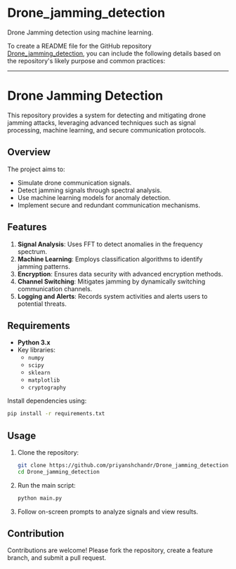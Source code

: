 # Drone_jamming_detection
Drone Jamming detection using machine learning.

To create a README file for the GitHub repository [Drone_jamming_detection](https://github.com/priyanshchandr/Drone_jamming_detection), you can include the following details based on the repository's likely purpose and common practices:

---

# Drone Jamming Detection

This repository provides a system for detecting and mitigating drone jamming attacks, leveraging advanced techniques such as signal processing, machine learning, and secure communication protocols.

## Overview

The project aims to:
- Simulate drone communication signals.
- Detect jamming signals through spectral analysis.
- Use machine learning models for anomaly detection.
- Implement secure and redundant communication mechanisms.

## Features
1. **Signal Analysis**: Uses FFT to detect anomalies in the frequency spectrum.
2. **Machine Learning**: Employs classification algorithms to identify jamming patterns.
3. **Encryption**: Ensures data security with advanced encryption methods.
4. **Channel Switching**: Mitigates jamming by dynamically switching communication channels.
5. **Logging and Alerts**: Records system activities and alerts users to potential threats.

## Requirements

- **Python 3.x**
- Key libraries:
  - `numpy`
  - `scipy`
  - `sklearn`
  - `matplotlib`
  - `cryptography`

Install dependencies using:
```bash
pip install -r requirements.txt
```

## Usage

1. Clone the repository:
   ```bash
   git clone https://github.com/priyanshchandr/Drone_jamming_detection.git
   cd Drone_jamming_detection
   ```
2. Run the main script:
   ```bash
   python main.py
   ```
3. Follow on-screen prompts to analyze signals and view results.

## Contribution

Contributions are welcome! Please fork the repository, create a feature branch, and submit a pull request.
